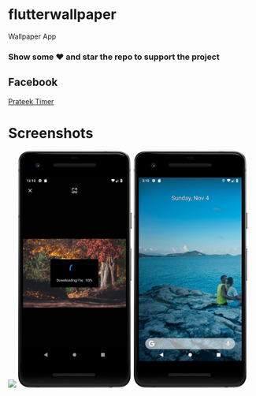 # flutterwallpaper

Wallpaper App
### Show some :heart: and star the repo to support the project


## Facebook

[Prateek Timer](https://www.facebook.com/pbanawalkar)


# Screenshots
   <img height="480px" src="images/device-2018-11-04-111739.png">  <img height="480px" src="images/downloading.png"> <img height="480px" src="images/setwallpaper1.png"> 

